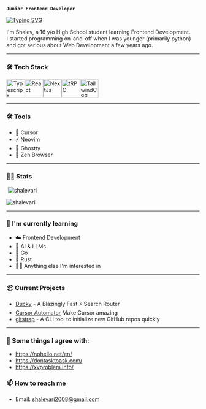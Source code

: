 **`Junior Frontend Developer`**

<p align="left">
    <a href="https://git.io/typing-svg"><img src="https://readme-typing-svg.demolab.com?font=JetBrains+Mono+Nl&size=23&duration=1&color=F6C177&vCenter=true&repeat=false&width=435&lines=Shalev+Ari" alt="Typing SVG" /></a>
</p>

<p align="left">
    I'm Shalev, a 16 y/o High School student learning Frontend Development.<br />
    I started programming on-and-off when I was younger (primarily python) and got serious about Web Development a few years ago.<br />
</p>

---

<h3 align="left">🛠️ Tech Stack</h3>
<div style="display: flex;">
  <a href="https://www.typescriptlang.org"><img src="https://raw.githubusercontent.com/danielcranney/readme-generator/main/public/icons/skills/typescript-colored.svg" width="48" height="48" alt="Typescript" /></a>
  <a href="https://www.reactjs.org"><img src="https://raw.githubusercontent.com/danielcranney/readme-generator/main/public/icons/skills/react-colored.svg" width="48" height="48" alt="React" /></a>
  <a href="https://www.nextjs.org"><img src="https://raw.githubusercontent.com/danielcranney/readme-generator/main/public/icons/skills/nextjs-colored-dark.svg" width="48" height="48" alt="NextJs" /></a>
  <a href="https://trpc.io"><img src="https://avatars.githubusercontent.com/u/78011399?s=200&v=4" width="48" height="48" alt="tRPC"/></a>
  <a href="https://www.tailwindcss.com"><img src="https://raw.githubusercontent.com/danielcranney/readme-generator/main/public/icons/skills/tailwindcss-colored.svg" width="48" height="48" alt="TailwindCSS" /></a>
</div>

---
<h3 align="left">🛠️ Tools</h3>

- 🤖 Cursor
- ⚡ Neovim
- 👻 Ghostty
- 🦊 Zen Browser

---

<h3 align="left">🧑‍💻 Stats</h3>

<p>&nbsp;<img align="center" src="https://github-readme-stats.vercel.app/api?username=shalevari&show_icons=true&locale=en" alt="shalevari" /></p>

<p><img align="center" src="https://github-readme-streak-stats.herokuapp.com/?user=shalevari&" alt="shalevari" /></p>

---

<h3 align="left">🌱 I'm currently learning</h3>

- ☁️ Frontend Development
- 🤖 AI & LLMs
- 🐹 Go
- 🦀 Rust
- 🧑‍💻 Anything else I'm interested in

---

<h3 align="left">📦 Current Projects</h3>

- [Ducky](https://github.com/shalevari/ducky) - A Blazingly Fast ⚡ Search Router
- [Cursor Automator](https://github.com/ShalevAri/cursor-automator) Make Cursor amazing
- [gitstrap](https://github.com/shalevari/gitstrap) - A CLI tool to initialize new GitHub repos quickly

---

<h3 align="left">💬 Some things I agree with:</h3>

- https://nohello.net/en/
- https://dontasktoask.com/
- https://xyproblem.info/

<h3 align="left">📫 How to reach me</h3>

- Email: shalevari2008@gmail.com
